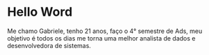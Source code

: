 # Hello Word 
Me chamo Gabriele, tenho 21 anos, faço o 4° semestre de Ads, meu objetivo é todos os dias me torna uma melhor analista de dados e desenvolvedora de sistemas.
